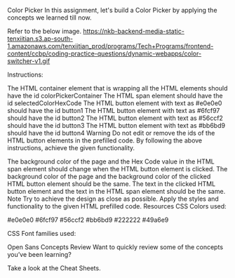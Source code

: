 Color Picker
In this assignment, let's build a Color Picker by applying the concepts we learned till now.

Refer to the below image.
https://nkb-backend-media-static-tenxiitian.s3.ap-south-1.amazonaws.com/tenxiitian_prod/programs/Tech+Programs/frontend-content/ccbp/coding-practice-questions/dynamic-webapps/color-switcher-v1.gif

Instructions:

The HTML container element that is wrapping all the HTML elements should have the id colorPickerContainer
The HTML span element should have the id selectedColorHexCode
The HTML button element with text as #e0e0e0 should have the id button1
The HTML button element with text as #6fcf97 should have the id button2
The HTML button element with text as #56ccf2 should have the id button3
The HTML button element with text as #bb6bd9 should have the id button4
Warning
Do not edit or remove the ids of the HTML button elements in the prefilled code.
By following the above instructions, achieve the given functionality.

The background color of the page and the Hex Code value in the HTML span element should change when the HTML button element is clicked.
The background color of the page and the background color of the clicked HTML button element should be the same.
The text in the clicked HTML button element and the text in the HTML span element should be the same.
Note
Try to achieve the design as close as possible.
Apply the styles and functionality to the given HTML prefilled code.
Resources
CSS Colors used:

#e0e0e0
#6fcf97
#56ccf2
#bb6bd9
#222222
#49a6e9

CSS Font families used:

Open Sans
Concepts Review
Want to quickly review some of the concepts you’ve been learning?

Take a look at the Cheat Sheets.